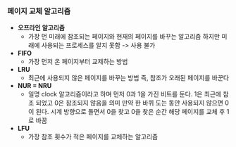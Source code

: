 ### 페이지 교체 알고리즘
- **오프라인 알고리즘**
    - 가장 먼 미래에 참조되는 페이지와 현재의 페이지를 바꾸는 알고리즘 하지만 미래에 사용되는 프로세스를 알지 못함 -> 사용 불가
- **FIFO**
    - 가장 먼저 온 페이지부터 교제하는 방법
- **LRU**
    - 최근에 사용되지 않은 페이지를 바꾸는 방법 즉, 참조가 오래된 페이지를 바꾼다
- **NUR = NRU**
    - 일명 clock 알고리즘이라고 하며 먼저 0과 1을 가진 비트를 둔다. 1은 최근에 참조 되었고 0은 참조되지 않음을 의미 만약 한 바퀴 도는 동안 사용되지 않으면 0이 된다. 시계 방향으로 돌면서 0을 찾고 0을 찾은 순간 해당 페이지를 교체 후 1로 바꿈
- **LFU**
    - 가장 참조 횟수가 적은 페이지를 교체하는 알고리즘